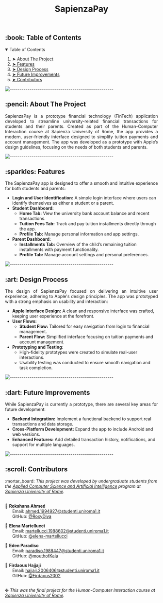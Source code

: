 <h1 align="center"> SapienzaPay </h1>
</br>


<!-- TABLE OF CONTENTS -->
<h2 id="table-of-contents"> :book: Table of Contents</h2>

<details open="open">
  <summary>Table of Contents</summary>
  <ol>
    <li><a href="#about-the-project"> ➤ About The Project</a></li>
    <li><a href="#features"> ➤ Features</a></li>
    <li><a href="#design-process"> ➤ Design Process</a></li>
    <li><a href="#future-improvements"> ➤ Future Improvements</a></li>
    <li><a href="#contributors"> ➤ Contributors</a></li>
  </ol>
</details>

![-----------------------------------------------------](https://raw.githubusercontent.com/andreasbm/readme/master/assets/lines/water.png)

<!-- ABOUT THE PROJECT -->
<h2 id="about-the-project"> :pencil: About The Project</h2>

<p align="justify"> 
  SapienzaPay is a prototype financial technology (FinTech) application developed to streamline university-related financial transactions for students and their parents. Created as part of the Human-Computer Interaction course at Sapienza University of Rome, the app provides a modern, user-friendly interface designed to simplify tuition payments and account management. The app was developed as a prototype with Apple’s design guidelines, focusing on the needs of both students and parents.
</p>

![-----------------------------------------------------](https://raw.githubusercontent.com/andreasbm/readme/master/assets/lines/water.png)

<!-- FEATURES -->
<h2 id="features"> :sparkles: Features</h2>

<p align="justify"> 
  The SapienzaPay app is designed to offer a smooth and intuitive experience for both students and parents:
</p>

<ul>
  <li><b>Login and User Identification:</b> A simple login interface where users can identify themselves as either a student or a parent.</li>
  <li><b>Student Dashboard:</b>
    <ul>
      <li><b>Home Tab:</b> View the university bank account balance and recent transactions.</li>
      <li><b>Tuition Fees Tab:</b> Track and pay tuition installments directly through the app.</li>
      <li><b>Profile Tab:</b> Manage personal information and app settings.</li>
    </ul>
  </li>
  <li><b>Parent Dashboard:</b>
    <ul>
      <li><b>Installments Tab:</b> Overview of the child’s remaining tuition installments with payment functionality.</li>
      <li><b>Profile Tab:</b> Manage account settings and personal preferences.</li>
    </ul>
  </li>
</ul>

![-----------------------------------------------------](https://raw.githubusercontent.com/andreasbm/readme/master/assets/lines/water.png)

<!-- DESIGN PROCESS -->
<h2 id="design-process"> :art: Design Process</h2>

<p align="justify"> 
  The design of SapienzaPay focused on delivering an intuitive user experience, adhering to Apple's design principles. The app was prototyped with a strong emphasis on usability and interaction:
</p>

<ul>
  <li><b>Apple Interface Design:</b> A clean and responsive interface was crafted, keeping user experience at the forefront.</li>
  <li><b>User Flows:</b> 
    <ul>
      <li><b>Student Flow:</b> Tailored for easy navigation from login to financial management.</li>
      <li><b>Parent Flow:</b> Simplified interface focusing on tuition payments and account management.</li>
    </ul>
  </li>
  <li><b>Prototyping and Testing:</b> 
    <ul>
      <li>High-fidelity prototypes were created to simulate real-user interactions.</li>
      <li>Usability testing was conducted to ensure smooth navigation and task completion.</li>
    </ul>
  </li>
</ul>

![-----------------------------------------------------](https://raw.githubusercontent.com/andreasbm/readme/master/assets/lines/water.png)

<!-- FUTURE IMPROVEMENTS -->
<h2 id="future-improvements"> :dart: Future Improvements</h2>

<p align="justify"> 
  While SapienzaPay is currently a prototype, there are several key areas for future development:
</p>

<ul>
  <li><b>Backend Integration:</b> Implement a functional backend to support real transactions and data storage.</li>
  <li><b>Cross-Platform Development:</b> Expand the app to include Android and web versions.</li>
  <li><b>Enhanced Features:</b> Add detailed transaction history, notifications, and support for multiple languages.</li>
</ul>

![-----------------------------------------------------](https://raw.githubusercontent.com/andreasbm/readme/master/assets/lines/water.png)

<!-- CONTRIBUTORS -->

<h2 id="contributors"> :scroll: Contributors</h2>

<p>
  :mortar_board: <i>This project was developed by undergraduate students from the <a href="https://acsai.di.uniroma1.it/">Applied Computer Science and Artificial Intelligence</a> program at <a href="https://www.uniroma1.it/en/">Sapienza University of Rome</a>.</i> <br> <br>
  
  :woman: <b>Rokshana Ahmed</b> <br>
  &nbsp;&nbsp;&nbsp;&nbsp;&nbsp; Email: <a>ahmed.1994927@studenti.uniroma1.it</a> <br>
  &nbsp;&nbsp;&nbsp;&nbsp;&nbsp; GitHub: <a href="https://github.com/RoxyDiya">@RoxyDiya</a> <br>
  
  :woman: <b>Elena Martellucci</b> <br>
  &nbsp;&nbsp;&nbsp;&nbsp;&nbsp; Email: <a>martellucci.1988602@studenti.uniroma1.it</a> <br>
  &nbsp;&nbsp;&nbsp;&nbsp;&nbsp; GitHub: <a href="https://github.com/elena-martellucci">@elena-martellucci</a> <br>

  :woman: <b>Eden Paradiso</b> <br>
  &nbsp;&nbsp;&nbsp;&nbsp;&nbsp; Email: <a>paradiso.1988447@studenti.uniroma1.it</a> <br>
  &nbsp;&nbsp;&nbsp;&nbsp;&nbsp; GitHub: <a href="https://github.com/mouthofKala">@mouthofKala</a> <br>

  :woman: <b>Firdaous Hajjaji</b> <br>
  &nbsp;&nbsp;&nbsp;&nbsp;&nbsp; Email: <a>hajjaji.2006406@studenti.uniroma1.it</a> <br>
  &nbsp;&nbsp;&nbsp;&nbsp;&nbsp; GitHub: <a href="https://github.com/Firdaous2002">@Firdaous2002</a> <br>

</p>

<br>
✤ <i>This was the final project for the Human-Computer Interaction course at <a href="https://www.uniroma1.it/en/">Sapienza University of Rome</a>.</i>


